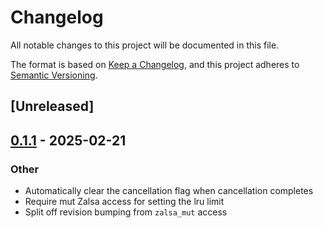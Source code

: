 # Changelog

All notable changes to this project will be documented in this file.

The format is based on [Keep a Changelog](https://keepachangelog.com/en/1.0.0/),
and this project adheres to [Semantic Versioning](https://semver.org/spec/v2.0.0.html).

## [Unreleased]

## [0.1.1](https://github.com/salsa-rs/salsa/compare/salsa-macro-rules-v0.1.0...salsa-macro-rules-v0.1.1) - 2025-02-21

### Other

- Automatically clear the cancellation flag when cancellation completes
- Require mut Zalsa access for setting the lru limit
- Split off revision bumping from `zalsa_mut` access
